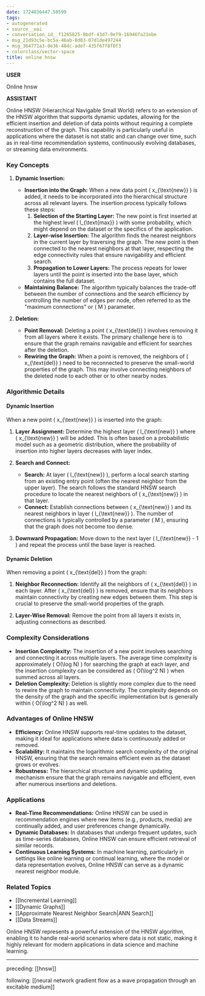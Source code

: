 ```yaml
---
date: 1724036447.50599
tags:
- autogenerated
- source__oai
- conversation_id__f1265825-8bdf-43d7-9ef9-16946fa21ebe
- msg_21d93c5e-bc5a-46ab-8d83-07d1de497244
- msg_364771a3-0e36-48dc-adef-435f67f8f0f3
- colorclass/vector-space
title: online hnsw
---
```


**USER**

Online hnsw


**ASSISTANT**

Online HNSW (Hierarchical Navigable Small World) refers to an extension of the HNSW algorithm that supports dynamic updates, allowing for the efficient insertion and deletion of data points without requiring a complete reconstruction of the graph. This capability is particularly useful in applications where the dataset is not static and can change over time, such as in real-time recommendation systems, continuously evolving databases, or streaming data environments.

### Key Concepts

1. **Dynamic Insertion:**
   - **Insertion into the Graph:** When a new data point \( x_{\text{new}} \) is added, it needs to be incorporated into the hierarchical structure across all relevant layers. The insertion process typically follows these steps:
     1. **Selection of the Starting Layer:** The new point is first inserted at the highest level \( l_{\text{max}} \) with some probability, which might depend on the dataset or the specifics of the application.
     2. **Layer-wise Insertion:** The algorithm finds the nearest neighbors in the current layer by traversing the graph. The new point is then connected to the nearest neighbors at that layer, respecting the edge connectivity rules that ensure navigability and efficient search.
     3. **Propagation to Lower Layers:** The process repeats for lower layers until the point is inserted into the base layer, which contains the full dataset.
   - **Maintaining Balance:** The algorithm typically balances the trade-off between the number of connections and the search efficiency by controlling the number of edges per node, often referred to as the "maximum connections" or \( M \) parameter.

2. **Deletion:**
   - **Point Removal:** Deleting a point \( x_{\text{del}} \) involves removing it from all layers where it exists. The primary challenge here is to ensure that the graph remains navigable and efficient for searches after the deletion.
   - **Rewiring the Graph:** When a point is removed, the neighbors of \( x_{\text{del}} \) need to be reconnected to preserve the small-world properties of the graph. This may involve connecting neighbors of the deleted node to each other or to other nearby nodes.

### Algorithmic Details

#### Dynamic Insertion

When a new point \( x_{\text{new}} \) is inserted into the graph:

1. **Layer Assignment:** Determine the highest layer \( l_{\text{new}} \) where \( x_{\text{new}} \) will be added. This is often based on a probabilistic model such as a geometric distribution, where the probability of insertion into higher layers decreases with layer index.

2. **Search and Connect:**
   - **Search:** At layer \( l_{\text{new}} \), perform a local search starting from an existing entry point (often the nearest neighbor from the upper layer). The search follows the standard HNSW search procedure to locate the nearest neighbors of \( x_{\text{new}} \) in that layer.
   - **Connect:** Establish connections between \( x_{\text{new}} \) and its nearest neighbors in layer \( l_{\text{new}} \). The number of connections is typically controlled by a parameter \( M \), ensuring that the graph does not become too dense.

3. **Downward Propagation:** Move down to the next layer \( l_{\text{new}} - 1 \) and repeat the process until the base layer is reached.

#### Dynamic Deletion

When removing a point \( x_{\text{del}} \) from the graph:

1. **Neighbor Reconnection:** Identify all the neighbors of \( x_{\text{del}} \) in each layer. After \( x_{\text{del}} \) is removed, ensure that its neighbors maintain connectivity by creating new edges between them. This step is crucial to preserve the small-world properties of the graph.

2. **Layer-Wise Removal:** Remove the point from all layers it exists in, adjusting connections as described.

### Complexity Considerations

- **Insertion Complexity:** The insertion of a new point involves searching and connecting it across multiple layers. The average time complexity is approximately \( O(\log N) \) for searching the graph at each layer, and the insertion complexity can be considered as \( O(\log^2 N) \) when summed across all layers.
- **Deletion Complexity:** Deletion is slightly more complex due to the need to rewire the graph to maintain connectivity. The complexity depends on the density of the graph and the specific implementation but is generally within \( O(\log^2 N) \) as well.

### Advantages of Online HNSW

- **Efficiency:** Online HNSW supports real-time updates to the dataset, making it ideal for applications where data is continuously added or removed.
- **Scalability:** It maintains the logarithmic search complexity of the original HNSW, ensuring that the search remains efficient even as the dataset grows or evolves.
- **Robustness:** The hierarchical structure and dynamic updating mechanism ensure that the graph remains navigable and efficient, even after numerous insertions and deletions.

### Applications

- **Real-Time Recommendations:** Online HNSW can be used in recommendation engines where new items (e.g., products, media) are continually added, and user preferences change dynamically.
- **Dynamic Databases:** In databases that undergo frequent updates, such as time-series databases, Online HNSW can ensure efficient retrieval of similar records.
- **Continuous Learning Systems:** In machine learning, particularly in settings like online learning or continual learning, where the model or data representation evolves, Online HNSW can serve as a dynamic nearest neighbor module.

### Related Topics

- [[Incremental Learning]]
- [[Dynamic Graphs]]
- [[Approximate Nearest Neighbor Search|ANN Search]]
- [[Data Streams]]

Online HNSW represents a powerful extension of the HNSW algorithm, enabling it to handle real-world scenarios where data is not static, making it highly relevant for modern applications in data science and machine learning.


---

preceding: [[hnsw]]  


following: [[neural network gradient flow as a wave propagation through an excitable medium]]